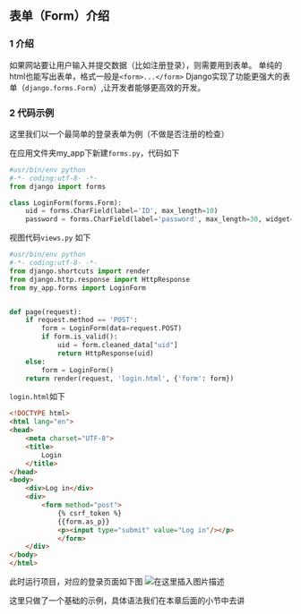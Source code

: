## 表单（Form）介绍
### 1 介绍
如果网站要让用户输入并提交数据（比如注册登录），则需要用到表单。
单纯的html也能写出表单，格式一般是`<form>...</form>`
Django实现了功能更强大的表单（`django.forms.Form`）,让开发者能够更高效的开发。

### 2 代码示例
这里我们以一个最简单的登录表单为例（不做是否注册的检查）

在应用文件夹my_app下新建`forms.py`，代码如下
```python
#usr/bin/env python
#-*- coding:utf-8- -*-
from django import forms

class LoginForm(forms.Form):
    uid = forms.CharField(label='ID', max_length=10)
    password = forms.CharField(label='password', max_length=30, widget=forms.PasswordInput)
```
视图代码`views.py` 如下
```python
#usr/bin/env python
#-*- coding:utf-8- -*-
from django.shortcuts import render
from django.http.response import HttpResponse
from my_app.forms import LoginForm


def page(request):
    if request.method == 'POST':
        form = LoginForm(data=request.POST)
        if form.is_valid():
            uid = form.cleaned_data["uid"]
            return HttpResponse(uid)
    else:
        form = LoginForm()
    return render(request, 'login.html', {'form': form})
```
`login.html`如下
```html
<!DOCTYPE html>
<html lang="en">
<head>
    <meta charset="UTF-8">
    <title>
        Login
    </title>
</head>
<body>
	<div>Log in</div>
    <div>
        <form method="post">
            {% csrf_token %}
            {{form.as_p}}
            <p><input type="submit" value="Log in"/></p>
            </form>
    </div>
</body>
</html>
```
此时运行项目，对应的登录页面如下图
![在这里插入图片描述](https://img-blog.csdnimg.cn/20200519095335928.png)

这里只做了一个基础的示例，具体语法我们在本章后面的小节中去讲